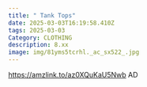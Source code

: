 ```yaml
---
title: " Tank Tops"
date: 2025-03-03T16:19:58.410Z
tags: 2025-03-03
Category: CLOTHING
description: 8.xx
image: img/81yms5tcrhl._ac_sx522_.jpg
---
```

https://amzlink.to/az0XQuKaU5Nwb AD